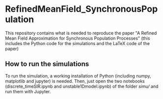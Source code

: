 # RefinedMeanField_SynchronousPopulation

This repository contains what is needed to reproduce the paper "A
  Refined Mean Field Approximation for Synchronous Population
  Processes" (this includes the Python code for the simulations and
  the LaTeX code of the paper)

## How to run the simulations 

To run the simulation, a working installation of Python (including
numpy, matplotlib and jupyter) is needed. Then, just open the two
notebooks (discrete_timeSIR.ipynb and unstable1Dmodel.ipynb) of the
folder *simu/* and run them with Jupyter.



